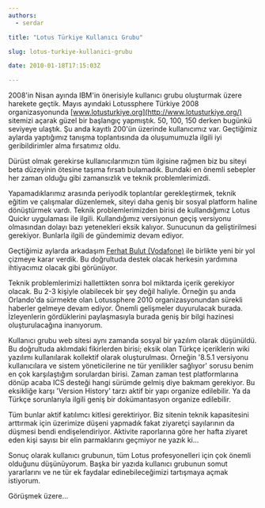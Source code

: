 ```yaml
---
authors:
  - serdar

title: "Lotus Türkiye Kullanıcı Grubu"

slug: lotus-turkiye-kullanici-grubu

date: 2010-01-18T17:15:03Z

---
```


2008'in Nisan ayında IBM'in önerisiyle kullanıcı grubu oluşturmak üzere harekete geçtik. Mayıs ayındaki Lotussphere Türkiye 2008 organizasyonunda [www.lotusturkiye.org](http://www.lotusturkiye.org/) sitemizi açarak güzel bir başlangıç yapmıştık. 50, 100, 150 derken bugünkü seviyeye ulaştık. Şu anda kayıtlı 200'ün üzerinde kullanıcımız var. Geçtiğimiz aylarda yaptığımız tanışma toplantısında da oluşumumuzla ilgili iyi geribildirimler alma fırsatımız oldu.
<!-- more -->
Dürüst olmak gerekirse kullanıcılarımızın tüm ilgisine rağmen biz bu siteyi beta düzeyinin ötesine taşıma fırsatı bulamadık. Bundaki en önemli sebepler her zaman olduğu gibi zamansızlık ve teknik problemlerimizdi.

Yapamadıklarımız arasında periyodik toplantılar gerekleştirmek, teknik eğitim ve çalışmalar düzenlemek, siteyi daha geniş bir sosyal platform haline dönüştürmek vardı. Teknik problemlerimizden birisi de kullandığımız Lotus Quickr uygulaması ile ilgili. Kullandığımız versiyonun geçiş versiyonu olmasından dolayı bazı yetenekleri eksik kalıyor. Sunucunun da geliştirilmesi gerekiyor. Bunlarla ilgili de gündemimiz devam ediyor.

Geçtiğimiz aylarda arkadaşım [Ferhat Bulut (Vodafone)](http://www.bestcoder.net/) ile birlikte yeni bir yol çizmeye karar verdik. Bu doğrultuda destek olacak herkesin yardımına ihtiyacımız olacak gibi görünüyor.

Teknik problemlerimizi hallettikten sonra bol miktarda içerik gerekiyor olacak. Bu 2-3 kişiyle olabilecek bir şey değil haliyle. Örneğin şu anda Orlando'da sürmekte olan Lotussphere 2010 organizasyonundan sürekli haberler gelmeye devam ediyor. Önemli gelişmeler duyurulacak burada. İzleyenlerin gördüklerini paylaşmasıyla burada geniş bir bilgi hazinesi oluşturulacağına inanıyorum.

Kullanıcı grubu web sitesi aynı zamanda sosyal bir yazılım olarak düşünüldü. Bu doğrultuda aklımdaki fikirlerden birisi; eksik olan Türkçe içeriklerin wiki yazılımı kullanılarak kollektif olarak oluşturulması. Örneğin '8.5.1 versiyonu kullanıcılara ve sistem yöneticilerine ne tür yenilikler sağlıyor' sorusu benim en çok karşılaştığım sorulardan birisi. Zaman zaman test platformlarına dönüp acaba ICS desteği hangi sürümde gelmiş diye bakmam gerekiyor. Bu eksikliğe karşı 'Version History' tarzı aktif bir yapı organize edilebilir. Ya da Türkçe sorunlarıyla ilgili geniş bir dokümantasyon organize edilebilir.

Tüm bunlar aktif katılımcı kitlesi gerektiriyor. Biz sitenin teknik kapasitesini arttırmak için üzerimize düşeni yapmadık fakat ziyaretçi sayılarının da düşmesi bendi endişelendiriyor. Aktivite raporlarına göre her hafta ziyaret eden kişi sayısı bir elin parmaklarını geçmiyor ne yazık ki...

Sonuç olarak kullanıcı grubunun, tüm Lotus profesyonelleri için çok önemli olduğunu düşünüyorum. Başka bir yazıda kullanıcı grubunun somut yararlarını ve ne tür ek faydalar edinebileceğimizi tartışmaya açmak istiyorum.

Görüşmek üzere...
